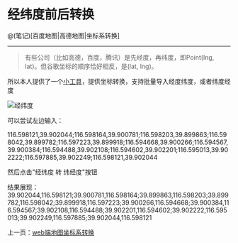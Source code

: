 经纬度前后转换
====================

@(笔记)[百度地图|高德地图|坐标系转换]

-------------------


> 有些公司（比如高德，百度，腾讯）是先经度，再纬度，即Point(lng, lat)。但谷歌坐标的顺序恰好相反，是(lat, lng)。

所以本人提供了一个[小工具](https://github.com/lhywell/map/blob/master/example/tansformer.html)，提供坐标转换，支持批量导入经度纬度，或者纬度经度

![经纬度](https://raw.githubusercontent.com/lhywell/map/master/map0004.png)

可以尝试左边输入：

116.598121,39.902044;116.598164,39.900781;116.598203,39.899863;116.598042,39.899782;116.597223,39.899918;116.594668,39.900266;116.594567,39.900384;116.594488,39.902108;116.594602,39.902201;116.595013,39.902222;116.597885,39.902249;116.598121,39.902044

然后点击"经纬度 转 纬经度"按钮

结果展现：
39.902044,116.598121;39.900781,116.598164;39.899863,116.598203;39.899782,116.598042;39.899918,116.597223;39.900266,116.594668;39.900384,116.594567;39.902108,116.594488;39.902201,116.594602;39.902222,116.595013;39.902249,116.597885;39.902044,116.598121


上一页：[web端地图坐标系转换](https://github.com/lhywell/map/blob/master/3.1README.md)

